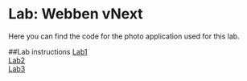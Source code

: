 # Lab: Webben vNext
Here you can find the code for the photo application used for this lab.

##Lab instructions
[Lab1](docs/Lab1.docx)  
[Lab2](docs/Lab2.docx)  
[Lab3](docs/Lab3.docx)
